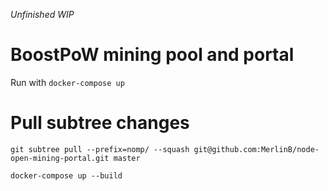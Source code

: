 _Unfinished WIP_

# BoostPoW mining pool and portal

Run with `docker-compose up`

# Pull subtree changes

`git subtree pull --prefix=nomp/ --squash git@github.com:MerlinB/node-open-mining-portal.git master`

`docker-compose up --build`
